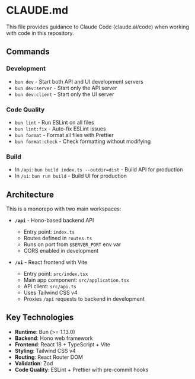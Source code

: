 # CLAUDE.md

This file provides guidance to Claude Code (claude.ai/code) when working with code in this repository.

## Commands

### Development

- `bun dev` - Start both API and UI development servers
- `bun dev:server` - Start only the API server
- `bun dev:client` - Start only the UI server

### Code Quality

- `bun lint` - Run ESLint on all files
- `bun lint:fix` - Auto-fix ESLint issues
- `bun format` - Format all files with Prettier
- `bun format:check` - Check formatting without modifying

### Build

- In `/api`: `bun build index.ts --outdir=dist` - Build API for production
- In `/ui`: `bun run build` - Build UI for production

## Architecture

This is a monorepo with two main workspaces:

- **`/api`** - Hono-based backend API

  - Entry point: `index.ts`
  - Routes defined in `routes.ts`
  - Runs on port from `$SERVER_PORT` env var
  - CORS enabled in development

- **`/ui`** - React frontend with Vite
  - Entry point: `src/index.tsx`
  - Main app component: `src/application.tsx`
  - API client: `src/api.ts`
  - Uses Tailwind CSS v4
  - Proxies `/api` requests to backend in development

## Key Technologies

- **Runtime**: Bun (>= 1.13.0)
- **Backend**: Hono web framework
- **Frontend**: React 18 + TypeScript + Vite
- **Styling**: Tailwind CSS v4
- **Routing**: React Router DOM
- **Validation**: Zod
- **Code Quality**: ESLint + Prettier with pre-commit hooks
